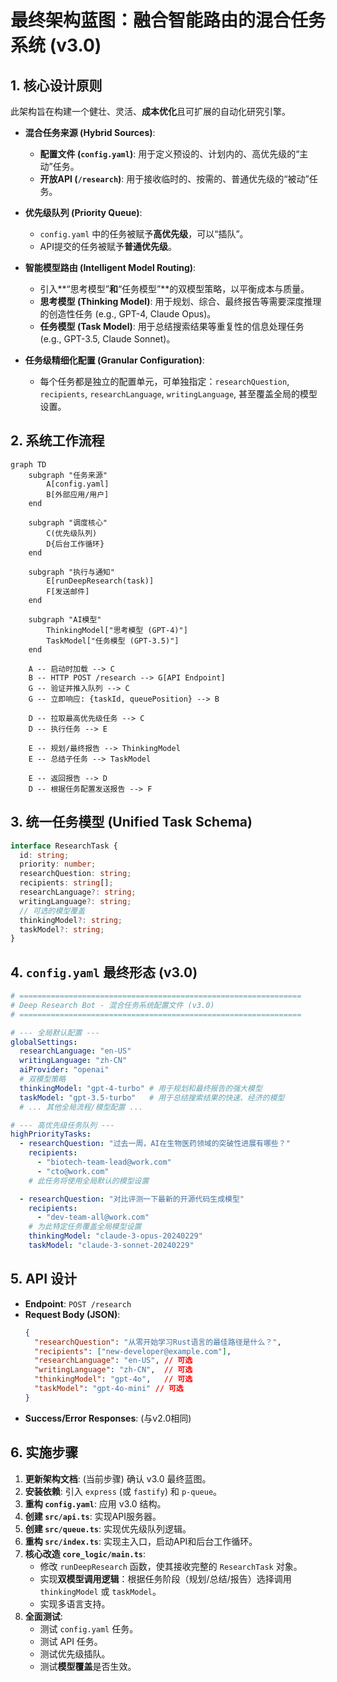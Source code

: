 # 最终架构蓝图：融合智能路由的混合任务系统 (v3.0)

## 1. 核心设计原则

此架构旨在构建一个健壮、灵活、**成本优化**且可扩展的自动化研究引擎。

-   **混合任务来源 (Hybrid Sources)**:
    -   **配置文件 (`config.yaml`)**: 用于定义预设的、计划内的、高优先级的“主动”任务。
    -   **开放API (`/research`)**: 用于接收临时的、按需的、普通优先级的“被动”任务。

-   **优先级队列 (Priority Queue)**:
    -   `config.yaml` 中的任务被赋予**高优先级**，可以“插队”。
    -   API提交的任务被赋予**普通优先级**。

-   **智能模型路由 (Intelligent Model Routing)**:
    -   引入**“思考模型”**和**“任务模型”**的双模型策略，以平衡成本与质量。
    -   **思考模型 (Thinking Model)**: 用于规划、综合、最终报告等需要深度推理的创造性任务 (e.g., GPT-4, Claude Opus)。
    -   **任务模型 (Task Model)**: 用于总结搜索结果等重复性的信息处理任务 (e.g., GPT-3.5, Claude Sonnet)。

-   **任务级精细化配置 (Granular Configuration)**:
    -   每个任务都是独立的配置单元，可单独指定：`researchQuestion`, `recipients`, `researchLanguage`, `writingLanguage`, 甚至覆盖全局的模型设置。

## 2. 系统工作流程

```mermaid
graph TD
    subgraph "任务来源"
        A[config.yaml]
        B[外部应用/用户]
    end

    subgraph "调度核心"
        C(优先级队列)
        D{后台工作循环}
    end

    subgraph "执行与通知"
        E[runDeepResearch(task)]
        F[发送邮件]
    end
    
    subgraph "AI模型"
        ThinkingModel["思考模型 (GPT-4)"]
        TaskModel["任务模型 (GPT-3.5)"]
    end

    A -- 启动时加载 --> C
    B -- HTTP POST /research --> G[API Endpoint]
    G -- 验证并推入队列 --> C
    G -- 立即响应: {taskId, queuePosition} --> B
    
    D -- 拉取最高优先级任务 --> C
    D -- 执行任务 --> E
    
    E -- 规划/最终报告 --> ThinkingModel
    E -- 总结子任务 --> TaskModel
    
    E -- 返回报告 --> D
    D -- 根据任务配置发送报告 --> F
```

## 3. 统一任务模型 (Unified Task Schema)

```typescript
interface ResearchTask {
  id: string;
  priority: number;
  researchQuestion: string;
  recipients: string[];
  researchLanguage?: string;
  writingLanguage?: string;
  // 可选的模型覆盖
  thinkingModel?: string;
  taskModel?: string;
}
```

## 4. `config.yaml` 最终形态 (v3.0)

```yaml
# ===============================================================
# Deep Research Bot - 混合任务系统配置文件 (v3.0)
# ===============================================================

# --- 全局默认配置 ---
globalSettings:
  researchLanguage: "en-US"
  writingLanguage: "zh-CN"
  aiProvider: "openai"
  # 双模型策略
  thinkingModel: "gpt-4-turbo" # 用于规划和最终报告的强大模型
  taskModel: "gpt-3.5-turbo"   # 用于总结搜索结果的快速、经济的模型
  # ... 其他全局流程/模型配置 ...

# --- 高优先级任务队列 ---
highPriorityTasks:
  - researchQuestion: "过去一周，AI在生物医药领域的突破性进展有哪些？"
    recipients:
      - "biotech-team-lead@work.com"
      - "cto@work.com"
    # 此任务将使用全局默认的模型设置

  - researchQuestion: "对比评测一下最新的开源代码生成模型"
    recipients:
      - "dev-team-all@work.com"
    # 为此特定任务覆盖全局模型设置
    thinkingModel: "claude-3-opus-20240229"
    taskModel: "claude-3-sonnet-20240229"
```

## 5. API 设计

-   **Endpoint**: `POST /research`
-   **Request Body (JSON)**:
    ```json
    {
      "researchQuestion": "从零开始学习Rust语言的最佳路径是什么？",
      "recipients": ["new-developer@example.com"],
      "researchLanguage": "en-US", // 可选
      "writingLanguage": "zh-CN",  // 可选
      "thinkingModel": "gpt-4o",   // 可选
      "taskModel": "gpt-4o-mini" // 可选
    }
    ```
-   **Success/Error Responses**: (与v2.0相同)

## 6. 实施步骤

1.  **更新架构文档**: (当前步骤) 确认 v3.0 最终蓝图。
2.  **安装依赖**: 引入 `express` (或 `fastify`) 和 `p-queue`。
3.  **重构 `config.yaml`**: 应用 v3.0 结构。
4.  **创建 `src/api.ts`**: 实现API服务器。
5.  **创建 `src/queue.ts`**: 实现优先级队列逻辑。
6.  **重构 `src/index.ts`**: 实现主入口，启动API和后台工作循环。
7.  **核心改造 `core_logic/main.ts`**:
    -   修改 `runDeepResearch` 函数，使其接收完整的 `ResearchTask` 对象。
    -   实现**双模型调用逻辑**：根据任务阶段（规划/总结/报告）选择调用 `thinkingModel` 或 `taskModel`。
    -   实现多语言支持。
8.  **全面测试**:
    -   测试 `config.yaml` 任务。
    -   测试 API 任务。
    -   测试优先级插队。
    -   测试**模型覆盖**是否生效。